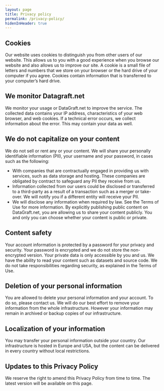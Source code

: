 ```yaml
---
layout: page
title: Privacy policy
permalink: /privacy-policy/
hidenInHeader: true
---
```


## Cookies

Our website uses cookies to distinguish you from other users of our website. This allows us to you with a good experience when you browse our website and also allows us to improve our site. A cookie is a small file of letters and numbers that we store on your browser or the hard drive of your computer if you agree. Cookies contain information that is transferred to your computer’s hard drive.

## We monitor Datagraft.net
	
We monitor your usage or DataGraft.net to improve the service. The collected data contains your IP address, characteristics of your web browser, and web cookies. If a technical error occurs, we collect information about the error. This may contain your data as well.

## We do not capitalize on your content

We do not sell or rent any or your content. We will share your personally identifiable information (PII), your username and your password, in cases such as the following:
 - With companies that are contractually engaged in providing us with services, such as data storage and hosting. These companies are obligated by contract to safeguard any PII they receive from us.
 - Information collected from our users could be disclosed or transferred to a third-party as a result of a transaction such as a merger or take-over. We will notify you if a different entity will receive your PII.
 - We will disclose any information when required by law. See the Terms of Use for more information.
By explicitly publishing public content on DataGraft.net, you are allowing us to share your content publicly. You and only you can choose whether your content is public or private.

## Content safety

Your account information is protected by a password for your privacy and security. Your password is encrypted and we do not store the non-encrypted version.
Your private data is only accessible by you and us. We have the ability to read your content such as datasets and source code. We do not take responsibilities regarding security, as explained in the Terms of Use.

## Deletion of your personal information

You are allowed to delete your personal information and your account. To do so, please contact us. We will do our best effort to remove your information from the whole infrastructure. However your information may remain in archived or backup copies of our infrastructure.

## Localization of your information

You may transfer your personal information outside your country. Our infrastructure is hosted in Europe and USA, but the content can be delivered in every country without local restrictions.

## Updates to this Privacy Policy
	
We reserve the right to amend this Privacy Policy from time to time. The latest version will be available on this page.


